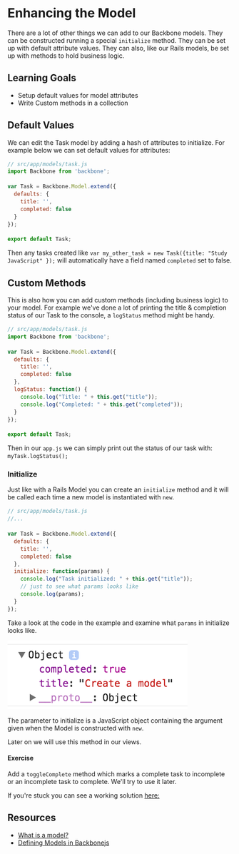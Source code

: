 
# Enhancing the Model

There are a lot of other things we can add to our Backbone models.  They can be constructed running a special `initialize` method.  They can be set up with default attribute values.  They can also, like our Rails models, be set up with methods to hold business logic.

## Learning Goals
-  Setup default values for model attributes
-  Write Custom methods in a collection

## Default Values

We can edit the Task model by adding a hash of attributes to initialize.  For example below we can set default values for attributes:

```javascript
// src/app/models/task.js
import Backbone from 'backbone';

var Task = Backbone.Model.extend({
  defaults: {
    title: '',
    completed: false
  }
});

export default Task;
```

Then any tasks created like `var my_other_task = new Task({title: "Study JavaScript" });` will automatically have a field named `completed` set to false.  


## Custom Methods

This is also how you can add custom methods (including business logic) to your model. For example we've done a lot of printing the title & completion status of our Task to the console, a `logStatus` method might be handy. 

```javascript
// src/app/models/task.js
import Backbone from 'backbone';

var Task = Backbone.Model.extend({
  defaults: {
    title: '',
    completed: false
  },
  logStatus: function() {
    console.log("Title: " + this.get("title"));
    console.log("Completed: " + this.get("completed"));
  }
});

export default Task;
```

Then in our `app.js` we can simply print out the status of our task with:  `myTask.logStatus();`

### Initialize

Just like with a Rails Model you can create an `initialize` method and it will be called each time a new model is instantiated with `new`.

```javascript
// src/app/models/task.js
//...

var Task = Backbone.Model.extend({
  defaults: {
    title: '',
    completed: false
  },
  initialize: function(params) {
    console.log("Task initialized: " + this.get("title"));
    // just to see what params looks like
    console.log(params);
  }
});
```

Take a look at the code in the example and examine what `params` in initialize looks like.

![params in the Dev Tools console](images/params.png)

The parameter to initialize is a JavaScript object containing the argument given when the Model is constructed with `new`.  

Later on we will use this method in our views.

#### Exercise

Add a `toggleComplete` method which marks a complete task to incomplete or an incomplete task to complete.  We'll try to use it later.

If you're stuck you can see a working solution [here:](https://gist.github.com/CheezItMan/38fac3dfd1f26cdd19a32b50b2a5c359)

## Resources
-  [What is a model?](https://cdnjs.com/libraries/backbone.js/tutorials/what-is-a-model)
-  [Defining Models in Backbonejs](http://codebeerstartups.com/2012/12/3-defining-models-in-backbone-js-learning-backbone-js/)